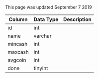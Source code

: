 This page was updated September 7 2019

| Column  | Data Type | Description |
| ------- | --------- | ----------- |
| id      | int       |             |
| name    | varchar   |             |
| mincash | int       |             |
| maxcash | int       |             |
| avgcoin | int       |             |
| done    | tinyint   |             |